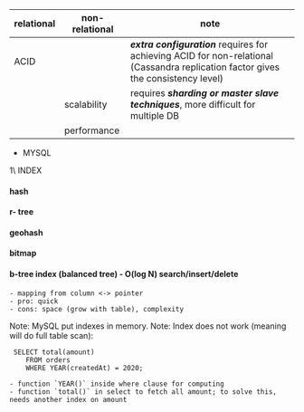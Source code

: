 
| relational | non-relational | note | 
| ----- | ------ | ---- |
| ACID |  | ***extra configuration*** requires for achieving ACID for non-relational (Cassandra replication factor gives the consistency level) | 
| |  scalability | requires ***sharding or master slave techniques***, more difficult for multiple DB | 
| |performance |  |
 


- MYSQL

 1\ INDEX

 #### hash

 #### r- tree

 #### geohash

 #### bitmap

 #### b-tree index (balanced tree) - O(log N) search/insert/delete
    - mapping from column <-> pointer
    - pro: quick
    - cons: space (grow with table), complexity

Note: MySQL put indexes in memory.
Note: Index does not work (meaning will do full table scan):

```
 SELECT total(amount)
	FROM orders
	WHERE YEAR(createdAt) = 2020;
```
    - function `YEAR()` inside where clause for computing
    - function `total()` in select to fetch all amount; to solve this, needs another index on amount